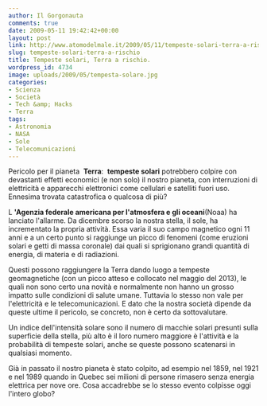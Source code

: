 ```yaml
---
author: Il Gorgonauta
comments: true
date: 2009-05-11 19:42:42+00:00
layout: post
link: http://www.atomodelmale.it/2009/05/11/tempeste-solari-terra-a-rischio/
slug: tempeste-solari-terra-a-rischio
title: Tempeste solari, Terra a rischio.
wordpress_id: 4734
image: uploads/2009/05/tempesta-solare.jpg
categories:
- Scienza
- Società
- Tech &amp; Hacks
- Terra
tags:
- Astronomia
- NASA
- Sole
- Telecomunicazioni
---
```


Pericolo per il pianeta  **Terra**:  **tempeste solari** potrebbero colpire con devastanti effetti economici (e non solo) il nostro pianeta, con interruzioni di elettricità e apparecchi elettronici come cellulari e satelliti fuori uso. Ennesima trovata catastrofica o qualcosa di più?

L **'Agenzia federale americana per l'atmosfera e gli oceani**(Noaa) ha lanciato l'allarme. Da dicembre scorso la nostra stella, il sole, ha incrementato la propria attività. Essa varia il suo campo magnetico ogni 11 anni e a un certo punto si raggiunge un picco di fenomeni (come eruzioni solari e getti di massa coronale) dai quali si sprigionano grandi quantità di energia, di materia e di radiazioni.

Questi possono raggiungere la Terra dando luogo a tempeste geomagnetiche (con un picco atteso e collocato nel maggio del 2013), le quali non sono certo una novità e normalmente non hanno un grosso impatto sulle condizioni di salute umane. Tuttavia lo stesso non vale per l'elettricità e le telecomunicazioni. E dato che la nostra società dipende da queste ultime il pericolo, se concreto, non è certo da sottovalutare.

Un indice dell'intensità solare sono il numero di macchie solari presunti sulla superficie della stella, più alto è il loro numero maggiore è l'attività e la probabilità di tempeste solari, anche se queste possono scatenarsi in qualsiasi momento.

Già in passato il nostro pianeta è stato colpito, ad esempio nel 1859, nel 1921 e nel 1989 quando in Quebec sei milioni di persone rimasero senza energia elettrica per nove ore. Cosa accadrebbe se lo stesso evento colpisse oggi l'intero globo?
